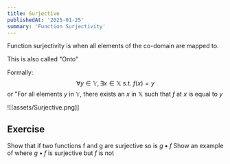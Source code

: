 ```yaml
---
title: Surjective
publishedAt: '2025-01-25'
summary: 'Function Surjectivity'
---
```


Function surjectivity is when all elements of the co-domain are mapped to.

This is also called "Onto"

Formally:$$\forall y\in \mathbb{Y}, \exists x \in \mathbb{X} \text{ s.t. } f(x)=y$$
or "For all elements $y$ in $\mathbb{Y}$, there exists an $x$ in $\mathbb{X}$ such that $f$ at $x$ is equal to $y$


![[assets/Surjective.png]]

## Exercise
Show that if two functions f and g are surjective so is $g \bullet f$
Show an example of where $g \bullet f$ is surjective but $f$ is not